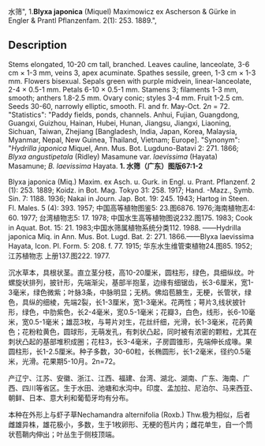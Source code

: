 水筛",
1.**Blyxa japonica** (Miquel) Maximowicz ex Ascherson & Gürke in Engler & Prantl Pflanzenfam. 2(1): 253. 1889.",

## Description
Stems elongated, 10-20 cm tall, branched. Leaves cauline, lanceolate, 3-6 cm × 1-3 mm, veins 3, apex acuminate. Spathes sessile, green, 1-3 cm × 1-3 mm. Flowers bisexual. Sepals green with purple midvein, linear-lanceolate, 2-4 × 0.5-1 mm. Petals 6-10 × 0.5-1 mm. Stamens 3; filaments 1-3 mm, smooth; anthers 1.8-2.5 mm. Ovary conic; styles 3-4 mm. Fruit 1-2.5 cm. Seeds 30-60, narrowly elliptic, smooth. Fl. and fr. May-Oct. 2*n* = 72.
  "Statistics": "Paddy fields, ponds, channels. Anhui, Fujian, Guangdong, Guangxi, Guizhou, Hainan, Hubei, Hunan, Jiangsu, Jiangxi, Liaoning, Sichuan, Taiwan, Zhejiang [Bangladesh, India, Japan, Korea, Malaysia, Myanmar, Nepal, New Guinea, Thailand, Vietnam; Europe].
  "Synonym": "*Hydrilla japonica* Miquel, Ann. Mus. Bot. Lugduno-Batavi 2: 271. 1866; *Blyxa angustipetala* (Ridley) Masamune var. *laevissima* (Hayata) Masamune; *B. laevissima* Hayata.
**1. 水筛（广东）图版67:1-2**

Blyxa japonica (Miq.) Maxim. ex Asch. u. Gurk. in Engl. u. Prant. Pflanzenf. 2 (1): 253. 1889; Koidz. in Bot. Mag. Tokyo 31: 258. 1917; Hand. -Mazz., Symb. Sin. 7: 1188. 1936; Nakai in Journ. Jap. Bot. 19: 245. 1943; Hartog in Steen. Fl. Males. 5 (4): 393. 1957; 中国高等植物图鉴5: 23.图6876. 1976;海南植物志4: 60. 1977; 台湾植物志5: 17. 1978; 中国水生高等植物图说232.图175. 1983; Cook in Aquat. Bot. 15: 21. 1983;中国水筛属植物系统分类112. 1988. ——Hydrilla japonica Miq. in Ann. Mus. Bot. Lugd. Bat. 2: 271. 1866.——Blyxa laevissima Hayata, Icon. Pl. Form. 5: 208. f. 77. 1915; 华东水生维管束植物24.图85. 1952;江苏植物志 上册137.图222. 1977.

沉水草本，具根状茎。直立茎分枝，高10-20厘米，圆柱形，绿色，具细纵纹。叶螺旋状排列，披针形，先端渐尖，基部半抱茎，边缘有细锯齿，长3-6厘米，宽1-3毫米，绿色微紫；叶脉3条，中脉明显；无柄。佛焰苞腋生，无梗，长管状，绿色，具纵的细棱，先端2裂，长1-3厘米，宽1-3毫米。花两性；萼片3,线状披针形，绿色，中肋紫色，长2-4毫米，宽0.5-1毫米；花瓣3，白色，线形，长6-10毫米，宽0.5-1毫米；雄蕊3枚，与萼片对生，花丝纤细，光滑，长1-3毫米，花药黄色；花粉粒黄色，圆球形，无萌发孔，有刺状凸起，同时被有浓密的颗粒，尤其在刺状凸起的基部堆积成圈；花柱3，长3-4毫米，子房圆锥形，先端伸长成喙。果圆柱形，长1-2.5厘米。种子多数，30-60粒，长椭圆形，长1-2毫米，径约0.5毫米，光滑。花果期5-10月。2n=72。

产辽宁、江苏、安徽、浙江、江西、福建、台湾、湖北、湖南、广东、海南、广西、四川等省区。生于水田、池塘和水沟中。印度、孟加拉、尼泊尔、马来西亚、朝鲜、日本、意大利和葡萄牙均有分布。

本种在外形上与虾子草Nechamandra alternifolia (Roxb.) Thw.极为相似，后者雌雄异株，雄花极小，多数，生于1枚卵形、无梗的苞片内；雌花单生，自一个筒状苞鞘内伸出；叶丛生于侧枝顶端。
